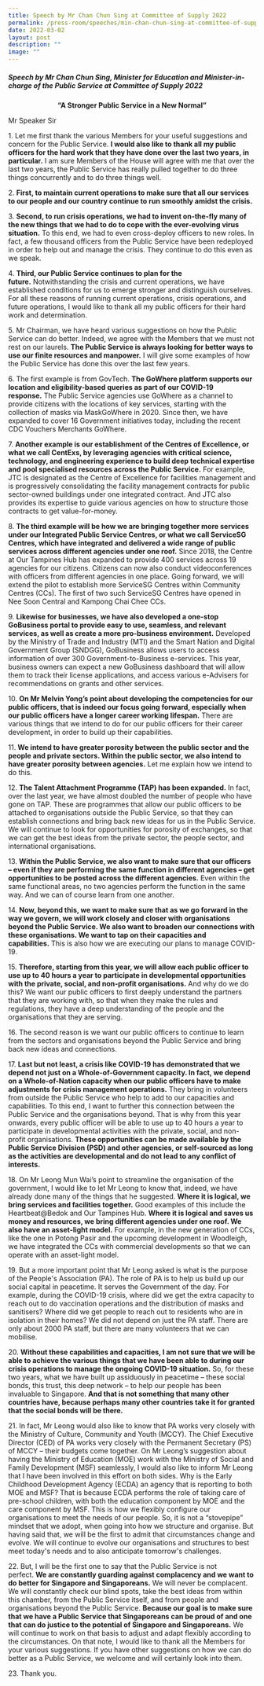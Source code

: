 ```yaml
---
title: Speech by Mr Chan Chun Sing at Committee of Supply 2022
permalink: /press-room/speeches/min-chan-chun-sing-at-committee-of-supply-2022/
date: 2022-03-02
layout: post
description: ""
image: ""
---
```

##### Speech by Mr Chan Chun Sing, Minister for Education and Minister-in-charge of the Public Service at Committee of Supply 2022

<p style="text-align:center"><strong>“A Stronger Public Service in a New Normal”</strong></p>

Mr Speaker Sir  
  
1\. Let me first thank the various Members for your useful suggestions and concern for the Public Service. **I would also like to thank all my public officers for the hard work that they have done over the last two years, in particular.**&nbsp;I am sure Members of the House will agree with me that over the last two years, the Public Service has really pulled together to do three things concurrently and to do three things well.  
  
2\. **First, to maintain current operations to make sure that all our services to our people and our country continue to run smoothly amidst the crisis.**&nbsp;  
  
3\. **Second, to run crisis operations, we had to invent on-the-fly many of the new things that we had to do to cope with the ever-evolving virus situation.**&nbsp;To this end, we had to even cross-deploy officers to new roles. In fact, a few thousand officers from the Public Service have been redeployed in order to help out and manage the crisis. They continue to do this even as we speak.&nbsp; 
  
4\. **Third, our Public Service continues to plan for the future.**&nbsp;Notwithstanding the crisis and current operations, we have established conditions for us to emerge stronger and distinguish ourselves. For all these reasons of running current operations, crisis operations, and future operations, I would like to thank all my public officers for their hard work and determination.  
  
5\. Mr Chairman, we have heard various suggestions on how the Public Service can do better. Indeed, we agree with the Members that we must not rest on our laurels.&nbsp;**The Public Service is always looking for better ways to use our finite resources and manpower.**&nbsp;I will give some examples of how the Public Service has done this over the last few years.  
  
6\. The first example is from GovTech.&nbsp;**The GoWhere platform supports our location and eligibility-based queries as part of our COVID-19 response.**&nbsp;The Public Service agencies use GoWhere as a channel to provide citizens with the locations of key services, starting with the collection of masks via MaskGoWhere in 2020. Since then, we have expanded to cover 16 Government initiatives today, including the recent CDC Vouchers Merchants GoWhere.  
  
7\. **Another example is our establishment of the Centres of Excellence, or what we call CentExs, by leveraging agencies with critical science, technology, and engineering experience to build deep technical expertise and pool specialised resources across the Public Service.**&nbsp;For example, JTC is designated as the Centre of Excellence for facilities management and is progressively consolidating the facility management contracts for public sector-owned buildings under one integrated contract. And JTC also provides its expertise to guide various agencies on how to structure those contracts to get value-for-money.  
  
8\. **The third example will be how we are bringing together more services under our Integrated Public Service Centres, or what we call ServiceSG Centres, which have integrated and delivered a wide range of public services across different agencies under one roof.**&nbsp;Since 2018, the Centre at Our Tampines Hub has expanded to provide 400 services across 19 agencies for our citizens. Citizens can now also conduct videoconferences with officers from different agencies in one place. Going forward, we will extend the pilot to establish more ServiceSG Centres within Community Centres (CCs). The first of two such ServiceSG Centres have opened in Nee Soon Central and Kampong Chai Chee CCs.  
  
9\. **Likewise for businesses, we have also developed a one-stop GoBusiness portal to provide easy to use, seamless, and relevant services, as well as create a more pro-business environment.**&nbsp;Developed by the Ministry of Trade and Industry (MTI) and the Smart Nation and Digital Government Group (SNDGG), GoBusiness allows users to access information of over 300 Government-to-Business e-services. This year, business owners can expect a new GoBusiness dashboard that will allow them to track their license applications, and access various e-Advisers for recommendations on grants and other services.  
  
10\. **On Mr Melvin Yong’s point about developing the competencies for our public officers, that is indeed our focus going forward, especially when our public officers have a longer career working lifespan.**&nbsp;There are various things that we intend to do for our public officers for their career development, in order to build up their capabilities.  
  
11\. **We intend to have greater porosity between the public sector and the people and private sectors. Within the public sector, we also intend to have greater porosity between agencies.**&nbsp;Let me explain how we intend to do this.&nbsp;  
  
12\. **The Talent Attachment Programme (TAP) has been expanded.**&nbsp;In fact, over the last year, we have almost doubled the number of people who have gone on TAP. These are programmes that allow our public officers to be attached to organisations outside the Public Service, so that they can establish connections and bring back new ideas for us in the Public Service. We will continue to look for opportunities for porosity of exchanges, so that we can get the best ideas from the private sector, the people sector, and international organisations.&nbsp;  
  
13\. **Within the Public Service, we also want to make sure that our officers – even if they are performing the same function in different agencies – get opportunities to be posted across the different agencies.**&nbsp;Even within the same functional areas, no two agencies perform the function in the same way. And we can of course learn from one another.&nbsp;  
  
14\. **Now, beyond this, we want to make sure that as we go forward in the way we govern, we will work closely and closer with organisations beyond the Public Service. We also want to broaden our connections with these organisations. We want to tap on their capacities and capabilities.**&nbsp;This is also how we are executing our plans to manage COVID-19.  
  
15\. **Therefore, starting from this year, we will allow each public officer to use up to 40 hours a year to participate in developmental opportunities with the private, social, and non-profit organisations.**&nbsp;And why do we do this? We want our public officers to first deeply understand the partners that they are working with, so that when they make the rules and regulations, they have a deep understanding of the people and the organisations that they are serving.  
  
16\. The second reason is we want our public officers to continue to learn from the sectors and organisations beyond the Public Service and bring back new ideas and connections.  
  
17\. **Last but not least, a crisis like COVID-19 has demonstrated that we depend not just on a Whole-of-Government capacity. In fact, we depend on a Whole-of-Nation capacity when our public officers have to make adjustments for crisis management operations.**&nbsp;They bring in volunteers from outside the Public Service who help to add to our capacities and capabilities. To this end, I want to further this connection between the Public Service and the organisations beyond. That is why from this year onwards, every public officer will be able to use up to 40 hours a year to participate in developmental activities with the private, social, and non-profit organisations.&nbsp;**These opportunities can be made available by the Public Service Division (PSD) and other agencies, or self-sourced as long as the activities are developmental and do not lead to any conflict of interests.**  
  
18\. On Mr Leong Mun Wai’s point to streamline the organisation of the government, I would like to let Mr Leong to know that, indeed, we have already done many of the things that he suggested.&nbsp;**Where it is logical, we bring services and facilities together.**&nbsp;Good examples of this include the Heartbeat@Bedok and Our Tampines Hub.&nbsp;**Where it is logical and saves us money and resources, we bring different agencies under one roof. We also have an asset-light model.**&nbsp;For example, in the new generation of CCs, like the one in Potong Pasir and the upcoming development in Woodleigh, we have integrated the CCs with commercial developments so that we can operate with an asset-light model.  
  
19\. But a more important point that Mr Leong asked is what is the purpose of the People's Association (PA). The role of PA is to help us build up our social capital in peacetime. It serves the Government of the day. For example, during the COVID-19 crisis, where did we get the extra capacity to reach out to do vaccination operations and the distribution of masks and sanitisers? Where did we get people to reach out to residents who are in isolation in their homes? We did not depend on just the PA staff. There are only about 2000 PA staff, but there are many volunteers that we can mobilise.  
  
20\. **Without these capabilities and capacities, I am not sure that we will be able to achieve the various things that we have been able to during our crisis operations to manage the ongoing COVID-19 situation.**&nbsp;So, for these two years, what we have built up assiduously&nbsp;in peacetime – these social bonds, this trust, this deep network – to help our people has been invaluable to Singapore.&nbsp;**And that is not something that many other countries have, because perhaps many other countries take it for granted that the social bonds will be there.**  
  
21\. In fact, Mr Leong would also like to know that PA works very closely with the Ministry of Culture, Community and Youth (MCCY). The Chief Executive Director (CED) of PA works very closely with the Permanent Secretary (PS) of MCCY – their budgets come together. On Mr Leong’s suggestion about having the Ministry of Education (MOE) work with the Ministry of Social and Family Development (MSF) seamlessly, I would also like to inform Mr Leong that I have been involved in this effort on both sides. Why is the Early Childhood Development Agency (ECDA) an agency that is reporting to both MOE and MSF? That is because ECDA performs the role of taking care of pre-school children, with both the education component by MOE and the care component by MSF. This is how we flexibly configure our organisations to meet the needs of our people. So, it is not a “stovepipe” mindset that we adopt, when going into how we structure and organise. But having said that, we will be the first to admit that circumstances change and evolve. We will continue to evolve our organisations and structures to best meet today's needs and to also anticipate tomorrow's challenges.  
  
22\. But, I will be the first one to say that the Public Service is not perfect.&nbsp;**We are constantly guarding against complacency and we want to do better for Singapore and Singaporeans.**&nbsp;We will never be complacent. We will constantly check our blind spots, take the best ideas from within this chamber, from the Public Service itself, and from people and organisations beyond the Public Service.&nbsp;**Because our goal is to make sure that we have a Public Service that Singaporeans can be proud of and one that can do justice to the potential of Singapore and Singaporeans.**&nbsp;We will continue to work on that basis to adjust and adapt flexibly according to the circumstances. On that note, I would like to thank all the Members for your various suggestions. If you have other suggestions on how we can do better as a Public Service, we welcome and will certainly look into them.&nbsp;  
  
23\. Thank you.